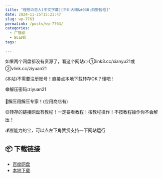 ```yaml
---
title: "理想の恋人[中文字幕][平川大辅&#038;前野智昭]"
date: 2024-11-25T15:21:47
slug: wp-7763
permalink: /posts/wp-7763/
categories:
  - 广播剧
  - BL日抓
tags:

---
```


如果两个网盘都没有资源了，看这个网站👉①link3.cc/xianyu21或②vlink.cc/ziyuan21

(本站)不需要注册账号！直接点本地下载转存OK？懂吧！

🟢解压密码:ziyuan21

🔵解压用解压专家！(应用商店有)

🟡转存的链接网盘有教程！一定要看教程！按教程操作！不按教程操作你不会解压！

💰🈶能力的宝，可以点左下角赞赏支持一下网站运行

## 📦 下载链接
- [百度网盘](https://blziyuan21.com/pay-download/7763?key=7c02314892&down_id=0)
- [本地下载](https://blziyuan21.com/pay-download/7763?key=7c02314892&down_id=1)

